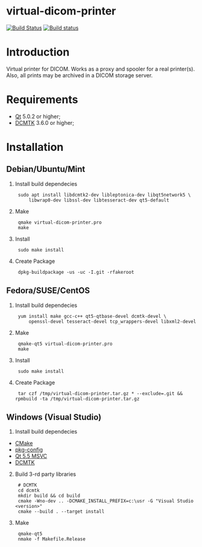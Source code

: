 virtual-dicom-printer
=========

[![Build Status](https://api.travis-ci.org/Softus/virtual-dicom-printer.svg?branch=master)](https://travis-ci.org/Softus/virtual-dicom-printer)
[![Build status](https://ci.appveyor.com/api/projects/status/82ofqvp1710uwq3o?svg=true)](https://ci.appveyor.com/project/pbludov/virtual-dicom-printer)

Introduction
============

Virtual printer for DICOM.
  Works as a proxy and spooler for a real printer(s).
  Also, all prints may be archived in a DICOM storage server.

Requirements
============

* [Qt](http://qt-project.org/) 5.0.2 or higher;
* [DCMTK](http://dcmtk.org/) 3.6.0 or higher;

Installation
============

Debian/Ubuntu/Mint
------------------

1. Install build dependecies

        sudo apt install libdcmtk2-dev libleptonica-dev libqt5network5 \
            libwrap0-dev libssl-dev libtesseract-dev qt5-default

2. Make

        qmake virtual-dicom-printer.pro
        make

3. Install

        sudo make install

4. Create Package

        dpkg-buildpackage -us -uc -I.git -rfakeroot

Fedora/SUSE/CentOS
------------------

1. Install build dependecies

        yum install make gcc-c++ qt5-qtbase-devel dcmtk-devel \
            openssl-devel tesseract-devel tcp_wrappers-devel libxml2-devel

2. Make

        qmake-qt5 virtual-dicom-printer.pro
        make

3. Install

        sudo make install

4. Create Package

        tar czf /tmp/virtual-dicom-printer.tar.gz * --exclude=.git && rpmbuild -ta /tmp/virtual-dicom-printer.tar.gz

Windows (Visual Studio)
-----------------------

1. Install build dependecies

  * [CMake](https://cmake.org/download/)
  * [pkg-config](http://ftp.gnome.org/pub/gnome/binaries/win32/dependencies/)
  * [Qt 5.5 MSVC](https://download.qt.io/archive/qt/5.5/)
  * [DCMTK](http://dcmtk.org/dcmtk.php.en)

2. Build 3-rd party libraries

        # DCMTK
        cd dcmtk
        mkdir build && cd build
        cmake -Wno-dev .. -DCMAKE_INSTALL_PREFIX=c:\usr -G "Visual Studio <version>"
        cmake --build . --target install

3. Make

        qmake-qt5 
        nmake -f Makefile.Release
